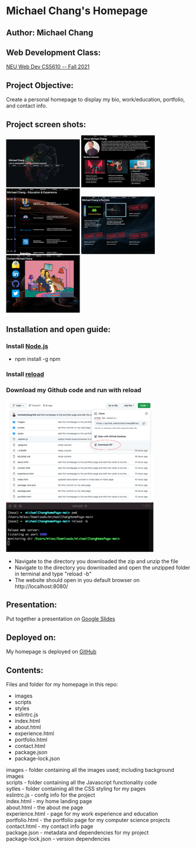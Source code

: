 <h1>Michael Chang's Homepage</h1>

<h2>Author: Michael Chang</h2>

<h2>Web Development Class: </h2>
<a href="https://johnguerra.co/classes/webDevelopment_fall_2021/" target="_blank">NEU Web Dev CS5610 -- Fall 2021</a>

<h2>Project Objective: </h2>
Create a personal homepage to display my bio, work/education, portfolio, and contact info.

<h2>Project screen shots:</h2>
<p float="left">
  <img src="https://raw.githubusercontent.com/michaelchang106/michaelChangHomePage/main/images/mc_homepage_landing.png" alt="homepage screenshot" width="200" height="auto">
  <img src="https://raw.githubusercontent.com/michaelchang106/michaelChangHomePage/main/images/mc_about_me_page.png" alt="about me screenshot" width="200" height="auto">
  <img src="https://raw.githubusercontent.com/michaelchang106/michaelChangHomePage/main/images/mc_experience_page.png" alt="experience screenshot" width="200" height="auto">
  <img src="https://raw.githubusercontent.com/michaelchang106/michaelChangHomePage/main/images/mc_portfolio_page.png" alt="portfolio screenshot" width="200" height="auto">
  <img src="https://raw.githubusercontent.com/michaelchang106/michaelChangHomePage/main/images/mc_contact_page.png" alt="contact screenshot" width="200" height="auto">
</p>

<h2>Installation and open guide:</h2>

<h3>Install <a href="https://docs.npmjs.com/downloading-and-installing-node-js-and-npm" target="_blank">Node.js</a></h3>

* npm install -g npm

<h3>Install <a href="https://www.npmjs.com/package/reload" target="_blank">reload</a></h3>

<h3>Download my Github code and run with reload</h3>

<p float="left">
  <img src="https://raw.githubusercontent.com/michaelchang106/michaelChangHomePage/main/images/download_github_code.png" alt="contact screenshot" width="400" height="auto">
  <img src="https://raw.githubusercontent.com/michaelchang106/michaelChangHomePage/main/images/reload_terminal.png" alt="contact screenshot" width="400" height="auto">
</p>

* Navigate to the directory you downloaded the zip and unzip the file
* Navigate to the directory you downloaded and open the unzipped folder in terminal and type "reload -b"
* The website should open in you default browser on <link>http://localhost:8080/</link>

<!--
#Demonstration: In [this](https://youtu.be/IE_rhDV3S2I) YouTube video I give a quick demeonstration of my website and some of its features.-->

<h2>Presentation: </h2>
Put together a presentation on <a href="https://docs.google.com/presentation/d/1cP43tnNqBElpOA78YLprEI56y0eBUEhre6AsT7dmPtk/edit?usp=sharing" target="_blank">Google Slides</a>

<h2>Deployed on: </h2>
My homepage is deployed on <a href="https://michaelchang106.github.io/michaelChangHomePage/" target="_blank">GitHub</a>

<h2>Contents: </h2>
Files and folder for my homepage in this repo:

* images 
* scripts
* styles
* eslintrc.js
* index.html
* about.html
* experience.html
* portfolio.html
* contact.html
* package.json
* package-lock.json

images - folder containing all the images used; including background images  
scripts - folder containing all the Javascript functionality code  
sytles - folder containing all the CSS styling for my pages  
eslintrc.js - confg info for the project  
index.html - my home landing page  
about.html - the about me page  
experience.html - page for my work experience and education  
portfolio.html - the portfolio page for my computer science projects  
contact.html - my contact info page  
package.json - metadata and dependencies for my project  
package-lock.json - version dependencies  
